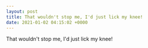 ```yaml
---
layout: post
title: That wouldn't stop me, I'd just lick my knee!
date: 2021-01-02 04:15:02 +0000
---
```


That wouldn't stop me, I'd just lick my knee!

